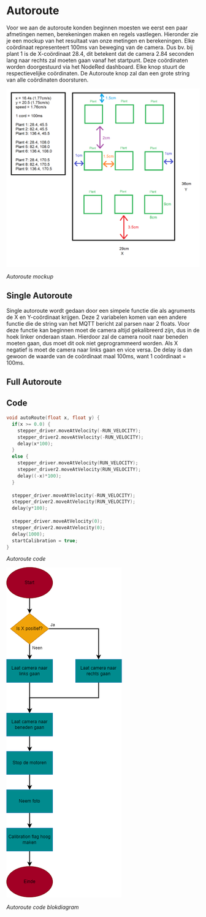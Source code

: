 # Autoroute

Voor we aan de autoroute konden beginnen moesten we eerst een paar afmetingen nemen, berekeningen maken en regels vastlegen. Hieronder zie je een mockup van het resultaat van onze metingen en berekeningen. Elke coördinaat representeert 100ms van beweging van de camera. Dus bv. bij plant 1 is de X-coördinaat 28.4, dit betekent dat de camera 2.84 seconden lang naar rechts zal moeten gaan vanaf het startpunt. Deze coördinaten worden doorgestuurd via het NodeRed dashboard. Elke knop stuurt de respectievelijke coördinaten. De Autoroute knop zal dan een grote string van alle coördinaten doorsturen.

![](https://github.com/LucaVLR/Farmlab-XY/blob/main/docs/assets/img/autoroute%20mockup.png)
  
_Autoroute mockup_

## Single Autoroute

Single autoroute wordt gedaan door een simpele functie die als agruments de X en Y-coördinaat krijgen. Deze 2 variabelen komen van een andere functie die de string van het MQTT bericht zal parsen naar 2 floats. Voor deze functie kan beginnen moet de camera altijd gekalibreerd zijn, dus in de hoek linker onderaan staan. Hierdoor zal de camera nooit naar beneden moeten gaan, dus moet dit ook niet geprogrammeerd worden. Als X negatief is moet de camera naar links gaan en vice versa. De delay is dan gewoon de waarde van de coördinaat maal 100ms, want 1 coördinaat = 100ms.

## Full Autoroute

## Code

```cpp
void autoRoute(float x, float y) {
  if(x >= 0.0) {
    stepper_driver.moveAtVelocity(-RUN_VELOCITY);
    stepper_driver2.moveAtVelocity(-RUN_VELOCITY);
    delay(x*100);
  }
  else {
    stepper_driver.moveAtVelocity(RUN_VELOCITY);
    stepper_driver2.moveAtVelocity(RUN_VELOCITY);
    delay((-x)*100);
  }

  stepper_driver.moveAtVelocity(-RUN_VELOCITY);
  stepper_driver2.moveAtVelocity(RUN_VELOCITY);
  delay(y*100);
  
  stepper_driver.moveAtVelocity(0);
  stepper_driver2.moveAtVelocity(0);
  delay(1000);
  startCalibration = true;
}

```

_Autoroute code_

![](https://github.com/LucaVLR/Farmlab-XY/blob/main/docs/assets/img/autoroute%20blockdiagram.png)

_Autoroute code blokdiagram_
